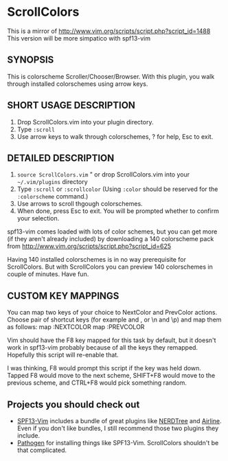 ScrollColors
=====

This is a mirror of http://www.vim.org/scripts/script.php?script_id=1488
This version will be more simpatico with spf13-vim

## SYNOPSIS
   This is colorscheme Scroller/Chooser/Browser.
   With this plugin, you walk through installed colorschemes using arrow keys.

## SHORT USAGE DESCRIPTION
1. Drop ScrollColors.vim into your plugin directory.
2. Type `:scroll`
3. Use arrow keys to walk through colorschemes, ? for help, Esc to exit.

## DETAILED DESCRIPTION
1. `source ScrollColors.vim`  " or drop ScrollColors.vim into your `~/.vim/plugins` directory
2. Type `:scroll` or `:scrollcolor` (Using `:color` should be reserved for the `:colorscheme` command.)
3. Use arrows to scroll thgough colorschemes.
4. When done, press Esc to exit. You will be prompted whether to confirm your selection.

spf13-vim comes loaded with lots of color schemes, but you can get more (if they aren't already included) by downloading a 140 colorscheme pack from http://www.vim.org/scripts/script.php?script_id=625

Having 140 installed colorschemes is in no way prerequisite for ScrollColors. But with ScrollColors you can preview 140 colorschemes in couple of minutes. Have fun.

## CUSTOM KEY MAPPINGS
   You can map two keys of your choice to NextColor and PrevColor actions.
   Choose pair of shortcut keys (for example <F2> and <f3>, or \n and \p)
   and map them as follows:
      map <silent><F3> :NEXTCOLOR<cr>
      map <silent><F2> :PREVCOLOR<cr>

Vim should have the F8 key mapped for this task by default, but it doesn't work in spf13-vim probably because of all the keys they remapped.  Hopefully this script will re-enable that.

I was thinking, F8 would prompt this script if the key was held down.  Tapped F8 would move to the next scheme, SHIFT+F8 would move to the previous scheme, and CTRL+F8 would pick something random.

## Projects you should check out
* [SPF13-Vim](https://github.com/spf13/spf13-vim) includes a bundle of great plugins like [NERDTree](https://github.com/scrooloose/nerdtree) and [Airline](https://github.com/bling/vim-airline).  Even if you don't like bundles, I still recommend those two plugins they include.
* [Pathogen](https://github.com/tpope/vim-pathogen) for installing things like SPF13-Vim.  ScrollColors shouldn't be that complicated.
